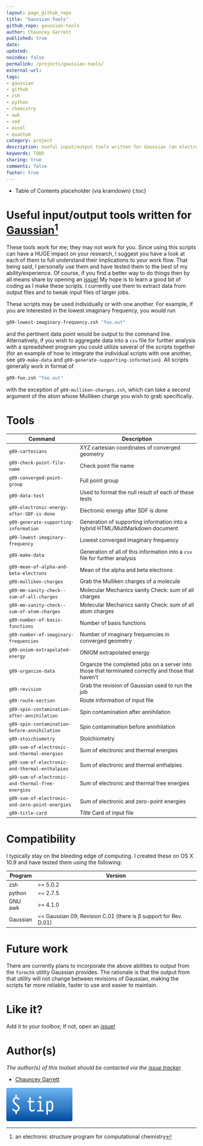 ```yaml
---
layout: page_github_repo
title: "Gaussian Tools"
github_repo: gaussian-tools
author: Chauncey Garrett
published: true
date:
updated:
noindex: false
permalink: /projects/gaussian-tools/
external-url:
tags:
- gaussian
- github
- zsh
- python
- chemistry
- awk
- sed
- excel
- quantum
category: project
description: Useful input/output tools written for Gaussian (an electronic structure program for computational chemistry).
keywords: TODO
sharing: true
comments: false
footer: true
---
```


* Table of Contents placeholder (via kramdown)
{:toc}

# Useful input/output tools written for [Gaussian](http://www.gaussian.com "Gaussian")[^gaussian]

[^gaussian]: an electronic structure program for computational chemistry

These tools work for me; they may not work for you. Since using this scripts can have a HUGE impact on your research, I suggest you have a look at each of them to full understand their implications to your work flow. That being said, I personally use them and have tested them to the best of my ability/experience. Of course, if you find a better way to do things then by all means share by opening an [issue!](https://github.com/chauncey-garrett/gaussian-tools/issues "chauncey-garrett/gaussian-tools/issues") My hope is to learn a good bit of coding as I make these scripts. I currently use them to extract data from output files and to tweak input files of larger jobs.

These scripts may be used individually or with one another. For example, if you are interested in the lowest imaginary frequency, you would run

```sh
g09-lowest-imaginary-frequency.zsh "foo.out"
```

and the pertinent data point would be output to the command line. Alternatively, if you wish to aggregate data into a `csv` file for further analysis with a spreadsheet program you could utilize several of the scripts together (for an example of how to integrate the individual scripts with one another, see `g09-make-data` and `g09-generate-supporting-information`). All scripts generally work in format of

```sh
g09-foo.zsh "foo.out"
```

with the exception of `g09-mulliken-charges.zsh`, which can take a second argument of the atom whose Mulliken charge you wish to grab specifically.

# Tools

| Command                                           | Description
| -----------                                       | -----------
| `g09-cartesians`                                  | XYZ cartesian coordinates of converged geometry
| `g09-check-point-file-name`                       | Check point file name
| `g09-converged-point-group`                       | Full point group
| `g09-data-test`                                   | Used to format the null result of each of these tests
| `g09-electronic-energy-after-SDF-is-done`         | Electronic energy after SDF is done
| `g09-generate-supporting-information`             | Generation of supporting information into a hybrid HTML/MultMarkdown document
| `g09-lowest-imaginary-frequency`                  | Lowest converged imaginary frequency
| `g09-make-data`                                   | Generation of all of this information into a `csv` file for further analysis
| `g09-mean-of-alpha-and-beta-electrons`            | Mean of the alpha and beta electrons
| `g09-mulliken-charges`                            | Grab the Mulliken charges of a molecule
| `g09-mm-sanity-check--sum-of-all-charges`         | Molecular Mechanics sanity Check: sum of all charges
| `g09-mm-sanity-check--sum-of-atom-charges`        | Molecular Mechanics sanity Check: sum of all atom charges
| `g09-number-of-basis-functions`                   | Number of basis functions
| `g09-number-of-imaginary-frequencies`             | Number of imaginary frequencies in converged geometry
| `g09-oniom-extrapolated-energy`                   | ONIOM extrapolated energy
| `g09-organize-data`                               | Organize the completed jobs on a server into those that terminated correctly and those that haven't
| `g09-revision`                                    | Grab the revision of Gaussian used to run the job
| `g09-route-section`                               | Route information of input file
| `g09-spin-contamination-after-annihilation`       | Spin contamination after annihilation
| `g09-spin-contamination-before-annihilation`      | Spin contamination before annihilation
| `g09-stoichiometry`                               | Stoichiometry
| `g09-sum-of-electronic-and-thermal-energies`      | Sum of electronic and thermal energies
| `g09-sum-of-electronic-and-thermal-enthalpies`    | Sum of electronic and thermal enthalpies
| `g09-sum-of-electronic-and-thermal-free-energies` | Sum of electronic and thermal free energies
| `g09-sum-of-electronic-and-zero-point-energies`   | Sum of electronic and zero-point energies
| `g09-title-card`                                  | Title Card of input file

# Compatibility

I typically stay on the bleeding edge of computing. I created these on OS X 10.9 and have tested them using the following:

| Program  | Version
| ---      | ---
| zsh      | >= 5.0.2
| python   | == 2.7.5
| GNU awk  | >= 4.1.0
| Gaussian | == Gaussian 09, Revision C.01 (there is β support for Rev.  D.01)

# Future work

There are currently plans to incorporate the above abilities to output from the `formchk` utility Gaussian provides. The rationale is that the output from that utility will not change between revisions of Gaussian, making the scripts far more reliable, faster to use and easier to maintain.

# Like it?

Add it to your toolbox; If not, open an [issue!](https://github.com/chauncey-garrett/gaussian-tools/issues "chauncey-garrett/gaussian-tools/issues")

# Author(s)

*The author(s) of this toolset should be contacted via the [issue tracker](https://github.com/chauncey-garrett/gaussian-tools/issues "chauncey-garrett/gaussian-tools/issues").*

  - [Chauncey Garrett](https://github.com/chauncey-garrett "chauncey-garrett")

[![](/img/tip.gif)](http://chauncey.io/reader-support/)
